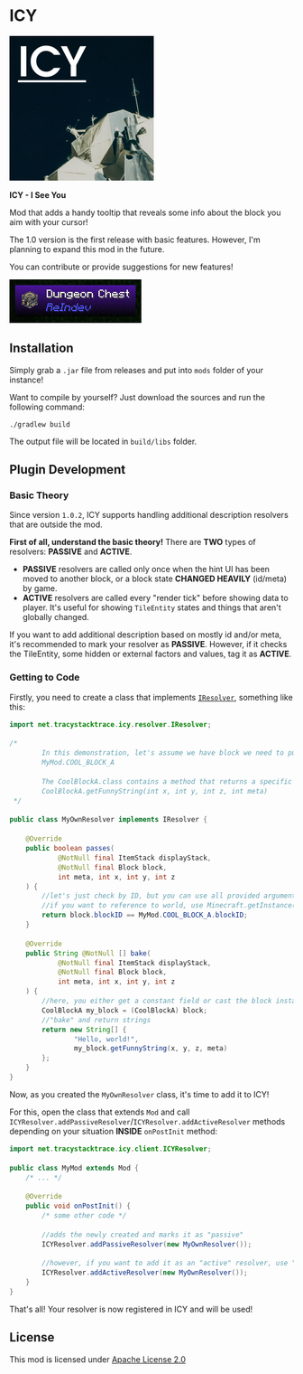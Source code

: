 # ICY
<img src="https://github.com/tracystacktrace/ICY/raw/main/src/main/resources/assets/icy/icon.png" alt="MOD LOGO" width="256" height="256"/>

**ICY - I See You**

Mod that adds a handy tooltip that reveals some info about the block you aim with your cursor!

The 1.0 version is the first release with basic features. However, I'm planning to expand this mod in the future.

You can contribute or provide suggestions for new features!

![Showcase!](https://github.com/tracystacktrace/ICY/raw/main/docs/showcase_1.png)

## Installation

Simply grab a `.jar` file from releases and put into `mods` folder of your instance!

Want to compile by yourself? Just download the sources and run the following command:
```shell
./gradlew build
```

The output file will be located in `build/libs` folder.

## Plugin Development

### Basic Theory

Since version `1.0.2`, ICY supports handling additional description resolvers that are outside the mod.

**First of all, understand the basic theory!** There are **TWO** types of resolvers: **PASSIVE** and **ACTIVE**.
- **PASSIVE** resolvers are called only once when the hint UI has been moved to another block, or a block state **CHANGED HEAVILY** (id/meta) by game.
- **ACTIVE** resolvers are called every "render tick" before showing data to player. It's useful for showing `TileEntity` states and things that aren't globally changed.

If you want to add additional description based on mostly id and/or meta, it's recommended to mark your resolver as **PASSIVE**. However, if it checks the TileEntity, some hidden or external factors and values, tag it as **ACTIVE**.

### Getting to Code

Firstly, you need to create a class that implements [`IResolver`](https://github.com/tracystacktrace/ICY/blob/main/src/main/java/net/tracystacktrace/icy/resolver/IResolver.java), something like this:

```java
import net.tracystacktrace.icy.resolver.IResolver;

/*
        In this demonstration, let's assume we have block we need to put specific strings on:
        MyMod.COOL_BLOCK_A
        
        The CoolBlockA.class contains a method that returns a specific string that we will add to hint UI:
        CoolBlockA.getFunnyString(int x, int y, int z, int meta)
 */

public class MyOwnResolver implements IResolver {
    
    @Override
    public boolean passes(
            @NotNull final ItemStack displayStack,
            @NotNull final Block block,
            int meta, int x, int y, int z
    ) {
        //let's just check by ID, but you can use all provided arguments for check
        //if you want to reference to world, use Minecraft.getInstance().theWorld
        return block.blockID == MyMod.COOL_BLOCK_A.blockID;
    }
    
    @Override
    public String @NotNull [] bake(
            @NotNull final ItemStack displayStack,
            @NotNull final Block block,
            int meta, int x, int y, int z
    ) {
        //here, you either get a constant field or cast the block instance
        CoolBlockA my_block = (CoolBlockA) block;
        //"bake" and return strings
        return new String[] {
                "Hello, world!",
                my_block.getFunnyString(x, y, z, meta)
        };
    }
}
```

Now, as you created the `MyOwnResolver` class, it's time to add it to ICY!

For this, open the class that extends `Mod` and call `ICYResolver.addPassiveResolver`/`ICYResolver.addActiveResolver` methods depending on your situation **INSIDE** `onPostInit` method:
```java
import net.tracystacktrace.icy.client.ICYResolver;

public class MyMod extends Mod {
    /* ... */
    
    @Override
    public void onPostInit() {
        /* some other code */

        //adds the newly created and marks it as "passive"
        ICYResolver.addPassiveResolver(new MyOwnResolver());
        
        //however, if you want to add it as an "active" resolver, use "addActiveResolver"
        ICYResolver.addActiveResolver(new MyOwnResolver());
    }
}
```

That's all! Your resolver is now registered in ICY and will be used!

## License

This mod is licensed under [Apache License 2.0](https://github.com/tracystacktrace/ICY/blob/main/LICENSE)